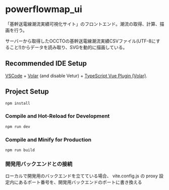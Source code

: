 # powerflowmap_ui

「基幹送電線潮流実績可視化サイト」のフロントエンド。潮流の取得、計算、描画を行う。

サーバーから取得したOCCTOの基幹送電線潮流実績CSVファイル(UTF-8にすること!)からデータを読み取り、SVGを動的に描画している。

## Recommended IDE Setup

[VSCode](https://code.visualstudio.com/) + [Volar](https://marketplace.visualstudio.com/items?itemName=Vue.volar) (and disable Vetur) + [TypeScript Vue Plugin (Volar)](https://marketplace.visualstudio.com/items?itemName=Vue.vscode-typescript-vue-plugin).

## Project Setup

```sh
npm install
```

### Compile and Hot-Reload for Development

```sh
npm run dev
```

### Compile and Minify for Production

```sh
npm run build
```

### 開発用バックエンドとの接続

ローカルで開発用のバックエンドを立てている場合、 vite.config.js の proxy 設定内にあるポート番号を、開発用バックエンドのポートに書き換える
